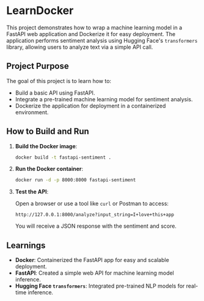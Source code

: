 # LearnDocker

This project demonstrates how to wrap a machine learning model in a FastAPI web application and Dockerize it for easy deployment. The application performs sentiment analysis using Hugging Face's `transformers` library, allowing users to analyze text via a simple API call.

## Project Purpose

The goal of this project is to learn how to:
- Build a basic API using FastAPI.
- Integrate a pre-trained machine learning model for sentiment analysis.
- Dockerize the application for deployment in a containerized environment.

## How to Build and Run

1. **Build the Docker image**:

   ```bash
   docker build -t fastapi-sentiment .
   ```

2. **Run the Docker container**:

   ```bash
   docker run -d -p 8000:8000 fastapi-sentiment
   ```

3. **Test the API**:

   Open a browser or use a tool like `curl` or Postman to access:

   ```
   http://127.0.0.1:8000/analyze?input_string=I+love+this+app
   ```

   You will receive a JSON response with the sentiment and score.

## Learnings

- **Docker**: Containerized the FastAPI app for easy and scalable deployment.
- **FastAPI**: Created a simple web API for machine learning model inference.
- **Hugging Face `transformers`**: Integrated pre-trained NLP models for real-time inference.
